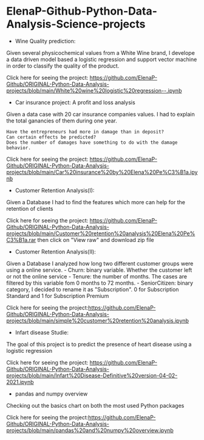 # ElenaP-Github-Python-Data-Analysis-Science-projects

- Wine Quality prediction:

Given several physicochemical values from a White Wine brand, I develope a data driven model based a logistic regression and support vector machine in order to classify the quality of the product.


Click here for seeing the project: https://github.com/ElenaP-Github/ORIGINAL-Python-Data-Analysis-projects/blob/main/White%20wine%20logistic%20regression--.ipynb


- Car insurance project: A profit and loss analysis 

Given a data case with 20 car insurance companies values. I had to explain the total ganancies of them during one year.

    Have the entrepreneurs had more in damage than in deposit?
    Can certain effects be predicted?
    Does the number of damages have something to do with the damage behavior.

Click here for seeing the project: https://github.com/ElenaP-Github/ORIGINAL-Python-Data-Analysis-projects/blob/main/Car%20insurance%20by%20Elena%20Pe%C3%B1a.ipynb


- Customer Retention Analysis(I):

Given a Database I had to find the features which more can help for the retention of clients

Click here for seeing the project: https://github.com/ElenaP-Github/ORIGINAL-Python-Data-Analysis-projects/blob/main/Customer%20retention%20analysis%20Elena%20Pe%C3%B1a.rar  then click on "View raw" and download zip file

- Customer Retention Analysis(II):

Given a Database I analyzed how long two different customer groups were using a online service.
     - Churn: binary variable. Whether the customer left or not the online service
     - Tenure: the number of months. The cases are filtered by this variable fom 0 months to 72 months.
     - SeniorCitizen: binary category, I decided to rename it as "Subscription". 0 for Subscription Standard and 1 for Subscription Premium
     
Click here for seeing the project:https://github.com/ElenaP-Github/ORIGINAL-Python-Data-Analysis-projects/blob/main/simple%20customer%20retention%20analysis.ipynb 



- Infart disease Studie:

The goal of this project is to predict the presence of heart disease using a logistic regression

Click here for seeing the project: https://github.com/ElenaP-Github/ORIGINAL-Python-Data-Analysis-projects/blob/main/Infart%20Disease-Definitive%20version-04-02-2021.ipynb


- pandas and numpy overview

Checking out the basics chart on both the most used Python packages

Click here for seeing the project:https://github.com/ElenaP-Github/ORIGINAL-Python-Data-Analysis-projects/blob/main/pandas%20and%20numpy%20overview.ipynb
